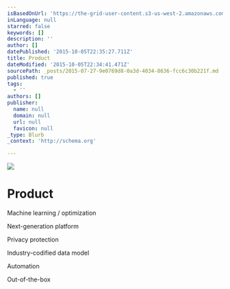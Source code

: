```yaml
---
isBasedOnUrl: 'https://the-grid-user-content.s3-us-west-2.amazonaws.com/6582c0fd-1a8c-4bc6-bfde-a3c293f8eb17.jpg'
inLanguage: null
starred: false
keywords: []
description: ''
author: []
datePublished: '2015-10-05T22:35:27.711Z'
title: Product
dateModified: '2015-10-05T22:34:41.471Z'
sourcePath: _posts/2015-07-27-9e0769d8-0a3d-4034-8636-fcc6c30b221f.md
published: true
tags:
  - ''
authors: []
publisher:
  name: null
  domain: null
  url: null
  favicon: null
_type: Blurb
_context: 'http://schema.org'

---
```

![](https://the-grid-user-content.s3-us-west-2.amazonaws.com/6582c0fd-1a8c-4bc6-bfde-a3c293f8eb17.jpg)

# **Product**

Machine learning / optimization

Next-generation platform

Privacy protection

Industry-codified data model

Automation

Out-of-the-box